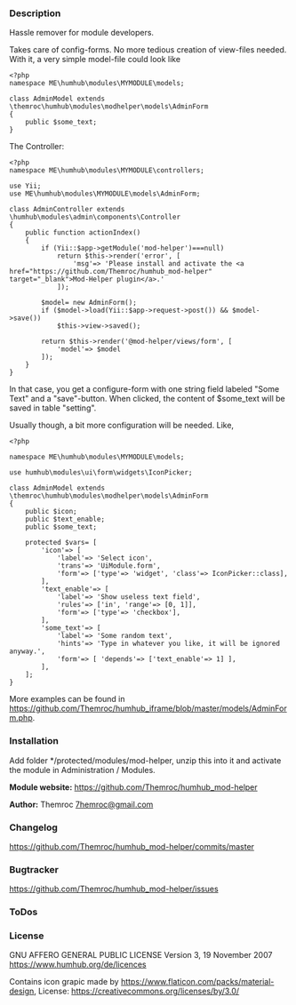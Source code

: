 ### Description
Hassle remover for module developers.

Takes care of config-forms. No more tedious creation of view-files needed.
With it, a very simple model-file could look like

    <?php
    namespace ME\humhub\modules\MYMODULE\models;
    
    class AdminModel extends \themroc\humhub\modules\modhelper\models\AdminForm
    {
    	public $some_text;
    }

The Controller:

    <?php
    namespace ME\humhub\modules\MYMODULE\controllers;
    
    use Yii;
    use ME\humhub\modules\MYMODULE\models\AdminForm;
    
    class AdminController extends \humhub\modules\admin\components\Controller
    {
    	public function actionIndex()
    	{
    		if (Yii::$app->getModule('mod-helper')===null)
    			return $this->render('error', [
    				'msg'=> 'Please install and activate the <a href="https://github.com/Themroc/humhub_mod-helper" target="_blank">Mod-Helper plugin</a>.'
    			]);
    
    		$model= new AdminForm();
    		if ($model->load(Yii::$app->request->post()) && $model->save())
    			$this->view->saved();
    
    		return $this->render('@mod-helper/views/form', [
    			'model'=> $model
    		]);
    	}
    }

In that case, you get a configure-form with one string field labeled "Some Text"
and a "save"-button. When clicked, the content of $some_text will be saved in
table "setting".

Usually though, a bit more configuration will be needed. Like,

    <?php
    
    namespace ME\humhub\modules\MYMODULE\models;
    
    use humhub\modules\ui\form\widgets\IconPicker;
    
    class AdminModel extends \themroc\humhub\modules\modhelper\models\AdminForm
    {
    	public $icon;
    	public $text_enable;
    	public $some_text;
    
    	protected $vars= [
    		'icon'=> [
    			'label'=> 'Select icon',
    			'trans'=> 'UiModule.form',
    			'form'=> ['type'=> 'widget', 'class'=> IconPicker::class],
    		],
    		'text_enable'=> [
    			'label'=> 'Show useless text field',
    			'rules'=> ['in', 'range'=> [0, 1]],
    			'form'=> ['type'=> 'checkbox'],
    		],
    		'some_text'=> [
    			'label'=> 'Some random text',
    			'hints'=> 'Type in whatever you like, it will be ignored anyway.',
    			'form'=> [ 'depends'=> ['text_enable'=> 1] ],
    		],
    	];
    }

More examples can be found in https://github.com/Themroc/humhub_iframe/blob/master/models/AdminForm.php.

### Installation

Add folder */protected/modules/mod-helper, unzip this into it and activate the
module in Administration / Modules.

__Module website:__ <https://github.com/Themroc/humhub_mod-helper>

__Author:__ Themroc <7hemroc@gmail.com>

### Changelog

<https://github.com/Themroc/humhub_mod-helper/commits/master>

### Bugtracker

<https://github.com/Themroc/humhub_mod-helper/issues>

### ToDos

### License

GNU AFFERO GENERAL PUBLIC LICENSE
Version 3, 19 November 2007
https://www.humhub.org/de/licences

Contains icon grapic made by https://www.flaticon.com/packs/material-design,
License: https://creativecommons.org/licenses/by/3.0/
